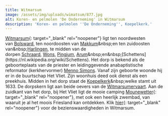 ```yaml
---
title: Witmarsum
image: /assets/img/uploads/wimatsum/877.jpg
alt: Koren- en pelmolen 'De Onderneming' in Witmarsum
description: 'Koren- en pelmolen ''De Onderneming'', Koepelkerk.'
---
```


[Witmarsum](https://nl.wikipedia.org/wiki/Witmarsum_&#40;Nederland&#41;){: target="_blank" rel="noopener"} ligt ten noordwesten van&nbsp;[Bolsward](https://nl.wikipedia.org/wiki/Bolsward), ten noordoosten van&nbsp;[Makkum](https://nl.wikipedia.org/wiki/Makkum_&#40;dorp&#41;)&nbsp;en ten zuidoosten van&nbsp;[Harlingen](https://nl.wikipedia.org/wiki/Harlingen_&#40;stad&#41;), te midden van de dorpen&nbsp;[Schraard](https://nl.wikipedia.org/wiki/Schraard),&nbsp;[Wons](https://nl.wikipedia.org/wiki/Wons),&nbsp;[Pingjum](https://nl.wikipedia.org/wiki/Pingjum),&nbsp;[Arum](https://nl.wikipedia.org/wiki/Arum_&#40;plaats&#41;)&nbsp;en&nbsp;[Schettens](https://nl.wikipedia.org/wiki/Schettens). Het dorp is bekend als de geboorteplaats van de priester en leidinggevende anabaptistische reformator (kerkhervormer)&nbsp;[Menno Simons](https://nl.wikipedia.org/wiki/Menno_Simons). Vanaf zijn geboorte woonde hij er in de buurtschap Het Vliet. Zijn woonhuis deed ook dienst als een preekhuis. Midden in het dorp staat de&nbsp;[Koepelkerk](https://nl.wikipedia.org/wiki/Koepelkerk_&#40;Witmarsum&#41;)&nbsp;welke stamt uit 1633. De dorpskern ligt aan beide oevers van de&nbsp;[Witmarsumervaart](https://nl.wikipedia.org/wiki/Witmarsumervaart). Aan de zuidkant van het dorp, bij Het Vliet ligt de mooie camping [Mounewetter](https://www.mounewetter.nl){: target="_blank" rel="noopener"}, met ook een heerlijk zwembad, van waaruit je al het moois Friesland kan ontdekken. Klik [hier](https://nl.wikipedia.org/wiki/Lijst_van_rijksmonumenten_in_Witmarsum){: target="_blank" rel="noopener"} voor de bezienswaardigheden in Witmarsum.
